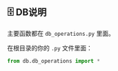 ## 🗄️ DB说明

主要函数都在 `db_operations.py` 里面。

在根目录的你的 `.py` 文件里面：
```python
from db.db_operations import *
